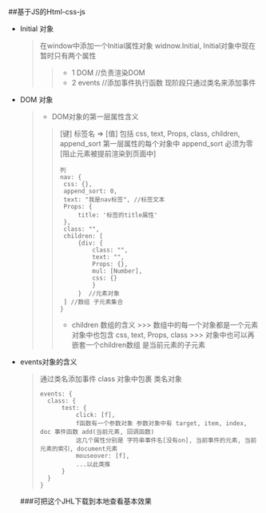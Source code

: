﻿##基于JS的Html-css-js
* Initial 对象
    > 在window中添加一个Initial属性对象  widnow.Initial,
    Initial对象中现在暂时只有两个属性
    >> * 1 DOM //负责渲染DOM
    >> * 2 events //添加事件执行函数 现阶段只通过类名来添加事件

* DOM 对象
    > * DOM对象的第一层属性含义
    >> [键] 标签名 => [值] 包括 css, text, Props, class, children, append_sort
    >> 第一层属性的每个对象中 append_sort 必须为零 [阻止元素被提前渲染到页面中]
    >> ```
    >> 列
    >> nav: {
    >>  css: {},
    >>  append_sort: 0,
    >>  text: "我是nav标签", //标签文本
    >>  Props: {
    >>      title: '标签的title属性'
    >>  },
    >>  class: "",
    >>  children: [
    >>      {div: {
    >>          class: "",
    >>          text: "",
    >>          Props: {},
    >>          mul: [Number],
    >>          css: {}
    >>          }
    >>      }  //元素对象
    >>  ] //数组 子元素集合
    >> }
    >> ```
    >>
    >>* children 数组的含义
        >>> 数组中的每一个对象都是一个元素 对象中也包含 css, text, Props, class
        >>> 对象中也可以再嵌套一个children数组 是当前元素的子元素

* events对象的含义
    > 通过类名添加事件
    > class 对象中包裹 类名对象
    > ```
    > events: {
    >   class: {
    >       test: {
    >           click: [f], 
    >           f函数有一个参数对象 参数对象中有 target, item, index, doc 事件函数 add(当前元素, 回调函数)
    >           这几个属性分别是 字符串事件名[没有on], 当前事件的元素, 当前元素的索引, document元素
    >           mouseover: [f],
    >           ...以此类推
    >       }
    >   }
    > }
    > ```
    
    ###可把这个JHL下载到本地查看基本效果
    ###